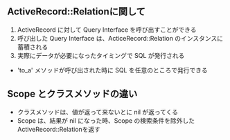 ## ActiveRecord::Relationに関して

1. ActiveRecord に対して Query Interface を呼び出すことができる
2. 呼び出した Query Interface は、ActiceRecord::Relation のインスタンスに蓄積される
3. 実際にデータが必要になったタイミングで SQL が発行される
  - 'to_a' メソッドが呼び出された時に SQL を任意のところで発行できる

## Scope とクラスメソッドの違い

- クラスメソッドは、値が返って来ないとに nil が返ってくる
- Scope は、結果が nil になった時、Scope の検索条件を除外した ActiveRecord::Relationを返す
